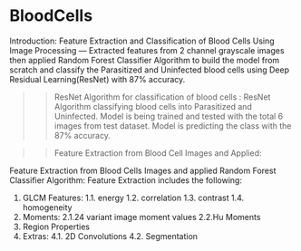 # BloodCells
Introduction:
Feature Extraction and Classification of Blood Cells Using Image Processing — Extracted features from 2 channel grayscale images then applied Random Forest Classifier Algorithm to build the model from scratch and classify the Parasitized and Uninfected blood cells using Deep Residual Learning(ResNet) with 87% accuracy.

>>ResNet Algorithm for classification of blood cells :
ResNet Algorithm classifying blood cells into Parasitized and Uninfected. Model is being trained and tested with the total 6  images from test dataset. Model is predicting the class with the 87% accuracy.

>>Feature Extraction from Blood Cell Images and Applied:
  
Feature Extraction from Blood Cells Images and applied Random Forest Classifier Algorithm:
Feature Extraction includes the following:
1.	GLCM Features:
1.1. energy
1.2. correlation
1.3. contrast
1.4. homogeneity
2.	Moments:
2.1.24 variant image moment values
2.2.Hu Moments
3.	Region Properties
4.	Extras:
4.1.	2D Convolutions
4.2.	Segmentation
